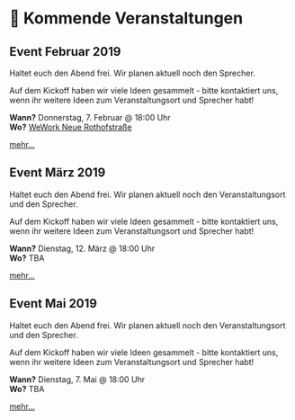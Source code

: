 # :dancer: Kommende Veranstaltungen

## Event Februar 2019

Haltet euch den Abend frei. Wir planen aktuell noch den Sprecher. 

Auf dem Kickoff haben wir viele Ideen gesammelt - bitte kontaktiert uns, wenn ihr weitere Ideen zum Veranstaltungsort und Sprecher habt!

**Wann?** Donnerstag, 7. Februar @ 18:00 Uhr</br>
**Wo?** [WeWork Neue Rothofstraße](locations.md#wework-neue-rothofstrasse)

[mehr...](https://www.meetup.com/vuejsfrankfurt/events/255459806/)

## Event März 2019

Haltet euch den Abend frei. Wir planen aktuell noch den Veranstaltungsort und den Sprecher. 

Auf dem Kickoff haben wir viele Ideen gesammelt - bitte kontaktiert uns, wenn ihr weitere Ideen zum Veranstaltungsort und Sprecher habt!

**Wann?** Dienstag, 12. März @ 18:00 Uhr</br>
**Wo?** TBA

[mehr...](https://www.meetup.com/vuejsfrankfurt/events/255460169/)

## Event Mai 2019

Haltet euch den Abend frei. Wir planen aktuell noch den Veranstaltungsort und den Sprecher. 

Auf dem Kickoff haben wir viele Ideen gesammelt - bitte kontaktiert uns, wenn ihr weitere Ideen zum Veranstaltungsort und Sprecher habt!

**Wann?** Dienstag, 7. Mai @ 18:00 Uhr</br>
**Wo?** TBA

[mehr...](https://www.meetup.com/vuejsfrankfurt/events/255460193/)
